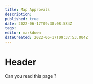 ```yaml
---
title: Map Approvals
description: 
published: true
date: 2022-06-17T09:38:08.584Z
tags: 
editor: markdown
dateCreated: 2022-06-17T09:37:53.004Z
---
```


# Header
 Can you read this page ?
 